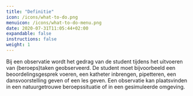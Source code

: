 ```yaml
---
title: "Definitie"
icon: /icons/what-to-do.png
menuicon: /icons/what-to-do-menu.png
date: 2020-07-31T11:05:44+02:00
expandable: false
instructions: false
weight: 1
---
```


Bij een observatie wordt het gedrag van de student tijdens het uitvoeren van (beroeps)taken geobserveerd. De student moet bijvoorbeeld een beoordelingsgesprek voeren, een katheter inbrengen, pipetteren, een dansvoorstelling geven of een les geven. Een observatie kan plaatsvinden in een natuurgetrouwe beroepssituatie of in een gesimuleerde omgeving. 
